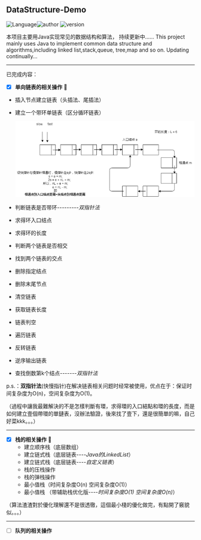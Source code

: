 ## DataStructure-Demo

![Language](https://img.shields.io/badge/language-Java-green.svg)![author](https://img.shields.io/badge/author-Garen~-blueviolet) ![version](https://img.shields.io/badge/version-jdk12.0.1-9cf)

本项目主要用Java实现常见的数据结构和算法， 持续更新中......
This project mainly uses Java to implement common data structure and algorithms,including linked list,stack,queue,
tree,map and so on. Updating continually...

---

已完成内容：

- [x]  **单向链表的相关操作** :ghost:

  - 插入节点建立链表（头插法、尾插法）

  - 建立一个带环单链表（区分循环链表）

    ![Looplist](https://github.com/Garen2994/Image/blob/master/img/LoopList%20.png)
    
  - 判断链表是否带环---------*双指针法*
    
  - 求得环入口结点
  - 求得环的长度
  
  - 判断两个链表是否相交
    
  - 找到两个链表的交点
  
  - 删除指定结点
    
  - 删除末尾节点
    
  - 清空链表
    
  - 获取链表长度
    
  - 链表判空
    
  - 遍历链表
    
  - 反转链表
    
  - 逆序输出链表
    
  - 查找倒数第k个结点-------*双指针法*

p.s.：**双指针法**(快慢指针)在解决链表相关问题时经常被使用，优点在于：保证时间复杂度为O(n)，空间复杂度为O(1)。

（過程中讓我最難解決的不是怎樣判斷有環，求得環的入口結點和環的長度，而是如何建立壹個帶環的單鏈表，沒辦法驗證，後來找了壹下，還是很簡單的嘛，自己好菜kkk。。。）

----

- [x] **栈的相关操作** :ghost:
  - 建立顺序栈（底层数组）
  - 建立链式栈（底层链表----*Java的LinkedList*）
  - 建立链式栈（底层链表----*自定义链表*）
  - 栈的压栈操作
  - 栈的弹栈操作
  - 最小值栈（时间复杂度O(n) 空间复杂度O(1)）
  - 最小值栈 （带辅助栈优化版----*时间复杂度O(1) 空间复杂度O(n)*）

（算法渣渣對於優化理解還不是很透徹，這個最小棧的優化做完，有點開了竅貌似。。。）

---

- [ ] **队列的相关操作**


